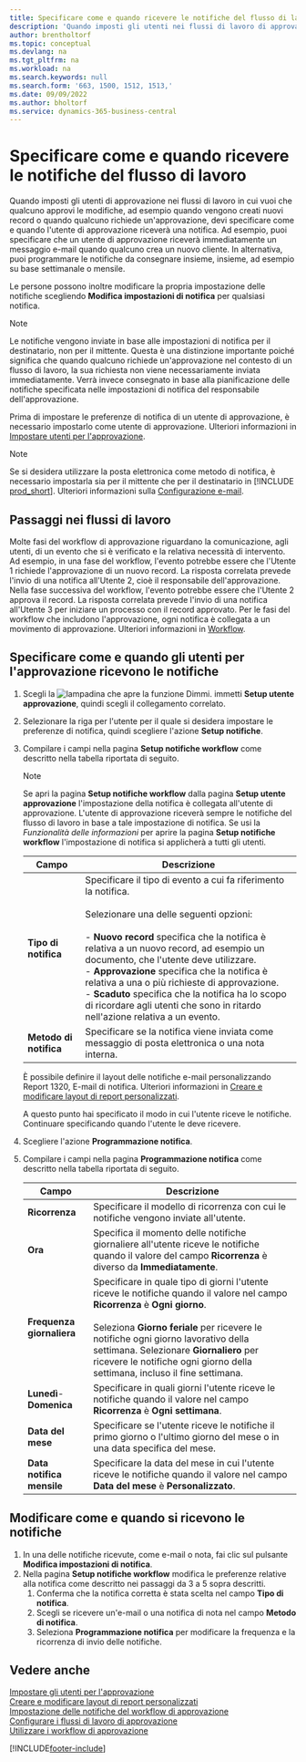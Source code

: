 ```yaml
---
title: Specificare come e quando ricevere le notifiche del flusso di lavoro
description: 'Quando imposti gli utenti nei flussi di lavoro di approvazione, puoi specificare come e quando ogni utente di approvazione riceve le notifiche.'
author: brentholtorf
ms.topic: conceptual
ms.devlang: na
ms.tgt_pltfrm: na
ms.workload: na
ms.search.keywords: null
ms.search.form: '663, 1500, 1512, 1513,'
ms.date: 09/09/2022
ms.author: bholtorf
ms.service: dynamics-365-business-central
---
```

# Specificare come e quando ricevere le notifiche del flusso di lavoro

Quando imposti gli utenti di approvazione nei flussi di lavoro in cui vuoi che qualcuno approvi le modifiche, ad esempio quando vengono creati nuovi record o quando qualcuno richiede un'approvazione, devi specificare come e quando l'utente di approvazione riceverà una notifica. Ad esempio, puoi specificare che un utente di approvazione riceverà immediatamente un messaggio e-mail quando qualcuno crea un nuovo cliente. In alternativa, puoi programmare le notifiche da consegnare insieme, insieme, ad esempio su base settimanale o mensile.

Le persone possono inoltre modificare la propria impostazione delle notifiche scegliendo **Modifica impostazioni di notifica** per qualsiasi notifica.  

> [!NOTE]
> Le notifiche vengono inviate in base alle impostazioni di notifica per il destinatario, non per il mittente. Questa è una distinzione importante poiché significa che quando qualcuno richiede un'approvazione nel contesto di un flusso di lavoro, la sua richiesta non viene necessariamente inviata immediatamente. Verrà invece consegnato in base alla pianificazione delle notifiche specificata nelle impostazioni di notifica del responsabile dell'approvazione.

Prima di impostare le preferenze di notifica di un utente di approvazione, è necessario impostarlo come utente di approvazione. Ulteriori informazioni in [Impostare utenti per l'approvazione](across-how-to-set-up-approval-users.md).  

> [!NOTE]
> Se si desidera utilizzare la posta elettronica come metodo di notifica, è necessario impostarla sia per il mittente che per il destinatario in [!INCLUDE [prod_short](includes/prod_short.md)]. Ulteriori informazioni sulla [Configurazione e-mail](admin-how-setup-email.md).

## Passaggi nei flussi di lavoro

Molte fasi del workflow di approvazione riguardano la comunicazione, agli utenti, di un evento che si è verificato e la relativa necessità di intervento. Ad esempio, in una fase del workflow, l'evento potrebbe essere che l'Utente 1 richiede l'approvazione di un nuovo record. La risposta correlata prevede l'invio di una notifica all'Utente 2, cioè il responsabile dell'approvazione. Nella fase successiva del workflow, l'evento potrebbe essere che l'Utente 2 approva il record. La risposta correlata prevede l'invio di una notifica all'Utente 3 per iniziare un processo con il record approvato. Per le fasi del workflow che includono l'approvazione, ogni notifica è collegata a un movimento di approvazione. Ulteriori informazioni in [Workflow](across-workflow.md).  

## Specificare come e quando gli utenti per l'approvazione ricevono le notifiche  

1. Scegli la ![lampadina che apre la funzione Dimmi.](media/ui-search/search_small.png "Dimmi cosa vuoi fare") immetti **Setup utente approvazione**, quindi scegli il collegamento correlato.  
2. Selezionare la riga per l'utente per il quale si desidera impostare le preferenze di notifica, quindi scegliere l'azione **Setup notifiche**.  
3. Compilare i campi nella pagina **Setup notifiche workflow** come descritto nella tabella riportata di seguito.  

   > [!NOTE]
   > Se apri la pagina **Setup notifiche workflow** dalla pagina **Setup utente approvazione** l'impostazione della notifica è collegata all'utente di approvazione. L'utente di approvazione riceverà sempre le notifiche del flusso di lavoro in base a tale impostazione di notifica. Se usi la *Funzionalità delle informazioni* per aprire la pagina **Setup notifiche workflow** l'impostazione di notifica si applicherà a tutti gli utenti.

   |Campo|Descrizione|
   |-----|-----------|
   |**Tipo di notifica**|Specificare il tipo di evento a cui fa riferimento la notifica.<br /><br /> Selezionare una delle seguenti opzioni:<br /><br /> -   **Nuovo record** specifica che la notifica è relativa a un nuovo record, ad esempio un documento, che l'utente deve utilizzare.<br />-   **Approvazione** specifica che la notifica è relativa a una o più richieste di approvazione.<br />-   **Scaduto** specifica che la notifica ha lo scopo di ricordare agli utenti che sono in ritardo nell'azione relativa a un evento.|
   |**Metodo di notifica**|Specificare se la notifica viene inviata come messaggio di posta elettronica o una nota interna.|

   È possibile definire il layout delle notifiche e-mail personalizzando Report 1320, E-mail di notifica. Ulteriori informazioni in [Creare e modificare layout di report personalizzati](ui-how-create-custom-report-layout.md).

   A questo punto hai specificato il modo in cui l'utente riceve le notifiche. Continuare specificando quando l'utente le deve ricevere.  
4. Scegliere l'azione **Programmazione notifica**.  
5. Compilare i campi nella pagina **Programmazione notifica** come descritto nella tabella riportata di seguito.  

   |Campo|Descrizione|
   |-----|-----------|
   |**Ricorrenza**|Specificare il modello di ricorrenza con cui le notifiche vengono inviate all'utente.|
   |**Ora**|Specifica il momento delle notifiche giornaliere all'utente riceve le notifiche quando il valore del campo **Ricorrenza** è diverso da **Immediatamente**.|
   |**Frequenza giornaliera**|Specificare in quale tipo di giorni l'utente riceve le notifiche quando il valore nel campo **Ricorrenza** è **Ogni giorno**.<br /><br /> Seleziona **Giorno feriale** per ricevere le notifiche ogni giorno lavorativo della settimana. Selezionare **Giornaliero** per ricevere le notifiche ogni giorno della settimana, incluso il fine settimana.|
   |**Lunedì**-**Domenica**|Specificare in quali giorni l'utente riceve le notifiche quando il valore nel campo **Ricorrenza** è **Ogni settimana**.|
   |**Data del mese**|Specificare se l'utente riceve le notifiche il primo giorno o l'ultimo giorno del mese o in una data specifica del mese.|
   |**Data notifica mensile**|Specificare la data del mese in cui l'utente riceve le notifiche quando il valore nel campo **Data del mese** è **Personalizzato**.|

## Modificare come e quando si ricevono le notifiche

1. In una delle notifiche ricevute, come e-mail o nota, fai clic sul pulsante **Modifica impostazioni di notifica**.  
2. Nella pagina **Setup notifiche workflow** modifica le preferenze relative alla notifica come descritto nei passaggi da 3 a 5 sopra descritti.
   1. Conferma che la notifica corretta è stata scelta nel campo **Tipo di notifica**.
   2. Scegli se ricevere un'e-mail o una notifica di nota nel campo **Metodo di notifica**.
   3. Seleziona **Programmazione notifica** per modificare la frequenza e la ricorrenza di invio delle notifiche.

## Vedere anche

[Impostare gli utenti per l'approvazione](across-how-to-set-up-approval-users.md)  
[Creare e modificare layout di report personalizzati](ui-how-create-custom-report-layout.md)  
[Impostazione delle notifiche del workflow di approvazione](across-setting-up-workflow-notifications.md)  
[Configurare i flussi di lavoro di approvazione](across-set-up-workflows.md)  
[Utilizzare i workflow di approvazione](across-use-workflows.md)

[!INCLUDE[footer-include](includes/footer-banner.md)]
